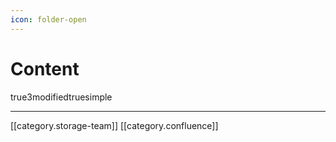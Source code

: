 ```yaml
---
icon: folder-open
---
```


# Content

true3modifiedtruesimple

***

\[\[category.storage-team]] \[\[category.confluence]]
